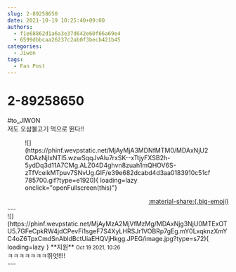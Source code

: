 ```yaml
---
slug: 2-89258650
date: 2021-10-19 10:25:40+09:00
authors:
  - f1e68862d1a6a3e37d642e60f66a69e4
  - 6599dbbcaa26237c2ab0f3becb421b45
categories:
  - Jiwon
tags:
  - Fan Post
---
```


# 2-89258650

<div class="post-container" markdown="1">
<div class="content-container md-sidebar__scrollwrap" markdown="1">

\#to_JIWON<br>저도 오삼불고기 먹으로 뛴다!!
<figure markdown="1">
![](https://phinf.wevpstatic.net/MjAyMjA3MDNfMTM0/MDAxNjU2ODAzNjIxNTI5.wzwSqqJvAlu7rxSK--xTtjyFXSB2h-5ydDq3d11A7CMg.ALZ04D4ghvn8zuah1mQHOV6S-zTfVceikMTpuv7SNvUg.GIF/e39e682dcabd4d3aa0183910c51cf785700.gif?type=e1920){ loading=lazy onclick="openFullscreen(this)"}
</figure>


</div>
</div>

<div style="text-align: right;" markdown="1">
<a href="https://weverse.io/fromis9/fanpost/2-89258650" style="text-align: right;">:material-share:{.big-emoji}</a>
</div>
---

<div class="comments-container md-sidebar__scrollwrap" markdown="1">
<div class="comment" markdown="1">
<div class='id-container' markdown="1">
![](https://phinf.wevpstatic.net/MjAyMzA2MjVfMzMg/MDAxNjg3NjU0MTExOTU5.7GFeCpkRW4jdCPevFi1sgeF7S4XyLHRSJr1VOBRp7gEg.mY0LxqknzXmYC4oZ6TpxCmdSnAbldBctUiaEHQVjHkgg.JPEG/image.jpg?type=s72){ loading=lazy }
**<span class="artist">지원</span>** <small>Oct 19 2021, 10:26</small><br>
</div>
<div class='comment-body' markdown="1">
ㅋㅋㅋㅋㅋㅋㅋ뛰엇!!!! 
</div>
</div>
</div>
---
